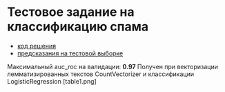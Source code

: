 # Тестовое задание на классификацию спама

- [код решения](spam_detection.ipynb)
- [предсказания на тестовой выборке](scoring.csv)

Максимальный auc_roc на валидации: __0.97__ 
Получен при векторизации лемматизированных текстов CountVectorizer и классификации LogisticRegression
[table1.png]
